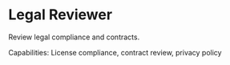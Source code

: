 # Legal Reviewer

Review legal compliance and contracts.

Capabilities: License compliance, contract review, privacy policy
